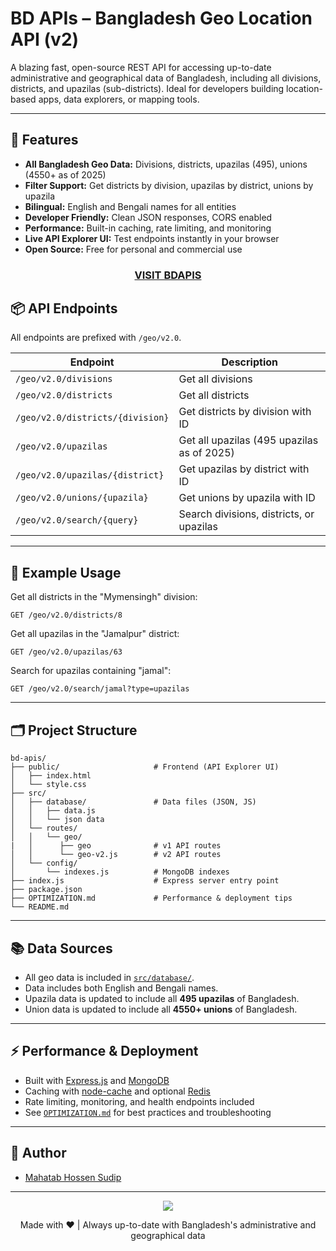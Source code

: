 # BD APIs – Bangladesh Geo Location API (v2)

A blazing fast, open-source REST API for accessing up-to-date administrative and geographical data of Bangladesh, including all divisions, districts, and upazilas (sub-districts). Ideal for developers building location-based apps, data explorers, or mapping tools.

---

## 🚀 Features

- **All Bangladesh Geo Data:** Divisions, districts, upazilas (495), unions (4550+ as of 2025)
- **Filter Support:** Get districts by division, upazilas by district, unions by upazila
- **Bilingual:** English and Bengali names for all entities
- **Developer Friendly:** Clean JSON responses, CORS enabled
- **Performance:** Built-in caching, rate limiting, and monitoring
- **Live API Explorer UI:** Test endpoints instantly in your browser
- **Open Source:** Free for personal and commercial use

### <p align="center"><a target="_blank" href="https://bdapis.vercel.app">VISIT BDAPIS</a></p>

## 📦 API Endpoints

All endpoints are prefixed with `/geo/v2.0`.

| Endpoint                         | Description                                |
| -------------------------------- | ------------------------------------------ |
| `/geo/v2.0/divisions`            | Get all divisions                          |
| `/geo/v2.0/districts`            | Get all districts                          |
| `/geo/v2.0/districts/{division}` | Get districts by division with ID          |
| `/geo/v2.0/upazilas`             | Get all upazilas (495 upazilas as of 2025) |
| `/geo/v2.0/upazilas/{district}`  | Get upazilas by district with ID           |
| `/geo/v2.0/unions/{upazila}`     | Get unions by upazila with ID              |
| `/geo/v2.0/search/{query}`       | Search divisions, districts, or upazilas   |

---

## 📝 Example Usage

Get all districts in the "Mymensingh" division:

```
GET /geo/v2.0/districts/8
```

Get all upazilas in the "Jamalpur" district:

```
GET /geo/v2.0/upazilas/63
```

Search for upazilas containing "jamal":

```
GET /geo/v2.0/search/jamal?type=upazilas
```

---

## 🗂️ Project Structure

```
bd-apis/
├── public/                     # Frontend (API Explorer UI)
│   ├── index.html
│   └── style.css
├── src/
│   ├── database/               # Data files (JSON, JS)
│   │   ├── data.js
│   │   └── json data
│   └── routes/
│   │   └── geo/
|   │      ├── geo              # v1 API routes
│   │      └── geo-v2.js        # v2 API routes
│   └── config/
│       └── indexes.js          # MongoDB indexes
├── index.js                    # Express server entry point
├── package.json
├── OPTIMIZATION.md             # Performance & deployment tips
└── README.md
```

---

## 📚 Data Sources

- All geo data is included in [`src/database/`](src/database/).
- Data includes both English and Bengali names.
- Upazila data is updated to include all **495 upazilas** of Bangladesh.
- Union data is updated to include all **4550+ unions** of Bangladesh.

---

## ⚡ Performance & Deployment

- Built with [Express.js](https://expressjs.com/) and [MongoDB](https://www.mongodb.com/)
- Caching with [node-cache](https://www.npmjs.com/package/node-cache) and optional [Redis](https://redis.io/)
- Rate limiting, monitoring, and health endpoints included
- See [`OPTIMIZATION.md`](OPTIMIZATION.md) for best practices and troubleshooting

---

## 👤 Author

- [Mahatab Hossen Sudip](https://github.com/SudipMHX)

---

<div align="center">
    <img src="https://visitor-badge.laobi.icu/badge?page_id=bdapis.vercel.app">
    <p>Made with ❤️ | Always up-to-date with Bangladesh's administrative and geographical data</p>
</div>
